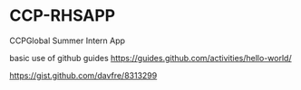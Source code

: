 # CCP-RHSAPP
CCPGlobal Summer Intern App


basic use of github guides
https://guides.github.com/activities/hello-world/

https://gist.github.com/davfre/8313299

